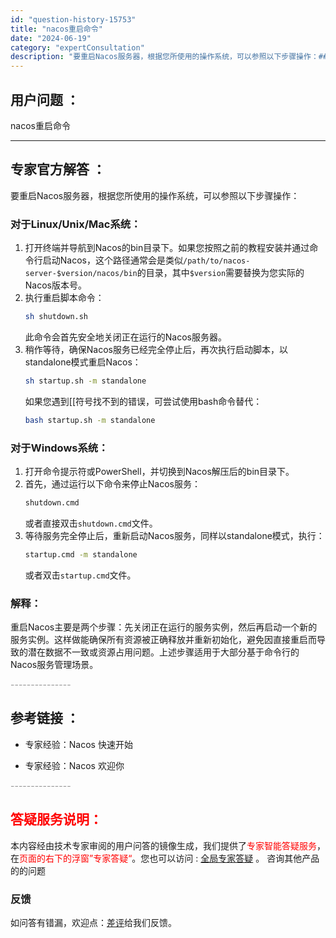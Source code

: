 ```yaml
---
id: "question-history-15753"
title: "nacos重启命令"
date: "2024-06-19"
category: "expertConsultation"
description: "要重启Nacos服务器，根据您所使用的操作系统，可以参照以下步骤操作：### 对于Linux/Unix/Mac系统：1. 打开终端并导航到Nacos的bin目录下。如果您按照之前的教程安装并通过命令行启动Nacos，这个路径通常会是类似`/path/to/nacos-server-$version/"
---
```


## 用户问题 ： 
 nacos重启命令  

---------------
## 专家官方解答 ：

要重启Nacos服务器，根据您所使用的操作系统，可以参照以下步骤操作：

### 对于Linux/Unix/Mac系统：

1. 打开终端并导航到Nacos的bin目录下。如果您按照之前的教程安装并通过命令行启动Nacos，这个路径通常会是类似`/path/to/nacos-server-$version/nacos/bin`的目录，其中`$version`需要替换为您实际的Nacos版本号。
2. 执行重启脚本命令：
   ```sh
   sh shutdown.sh
   ```
   此命令会首先安全地关闭正在运行的Nacos服务器。
3. 稍作等待，确保Nacos服务已经完全停止后，再次执行启动脚本，以standalone模式重启Nacos：
   ```sh
   sh startup.sh -m standalone
   ```
   如果您遇到[[符号找不到的错误，可尝试使用bash命令替代：
   ```sh
   bash startup.sh -m standalone
   ```

### 对于Windows系统：

1. 打开命令提示符或PowerShell，并切换到Nacos解压后的bin目录下。
2. 首先，通过运行以下命令来停止Nacos服务：
   ```cmd
   shutdown.cmd
   ```
   或者直接双击`shutdown.cmd`文件。
3. 等待服务完全停止后，重新启动Nacos服务，同样以standalone模式，执行：
   ```cmd
   startup.cmd -m standalone
   ```
   或者双击`startup.cmd`文件。

### 解释：

重启Nacos主要是两个步骤：先关闭正在运行的服务实例，然后再启动一个新的服务实例。这样做能确保所有资源被正确释放并重新初始化，避免因直接重启而导致的潜在数据不一致或资源占用问题。上述步骤适用于大部分基于命令行的Nacos服务管理场景。


<font color="#949494">---------------</font> 


## 参考链接 ：

* 专家经验：Nacos 快速开始 
 
 * 专家经验：Nacos 欢迎你 


 <font color="#949494">---------------</font> 
 


## <font color="#FF0000">答疑服务说明：</font> 

本内容经由技术专家审阅的用户问答的镜像生成，我们提供了<font color="#FF0000">专家智能答疑服务</font>，在<font color="#FF0000">页面的右下的浮窗”专家答疑“</font>。您也可以访问 : [全局专家答疑](https://answer.opensource.alibaba.com/docs/intro) 。 咨询其他产品的的问题

### 反馈
如问答有错漏，欢迎点：[差评](https://ai.nacos.io/user/feedbackByEnhancerGradePOJOID?enhancerGradePOJOId=15754)给我们反馈。
